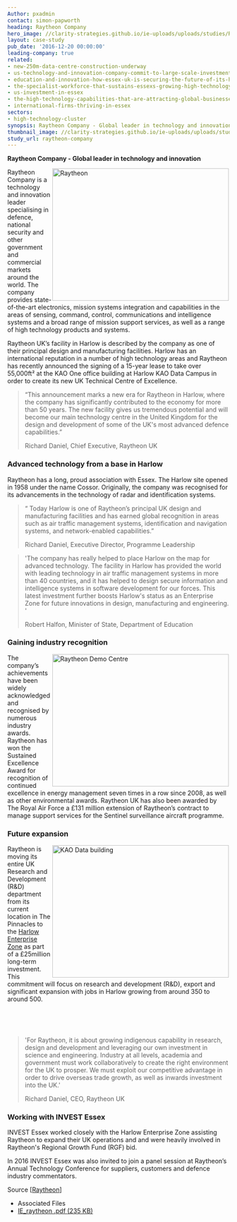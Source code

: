 ```yaml
---
Author: pxadmin
contact: simon-papworth
heading: Raytheon Company
hero_image: //clarity-strategies.github.io/ie-uploads/uploads/studies/Raytheon_banner.jpg
layout: case-study
pub_date: '2016-12-20 00:00:00'
leading-company: true
related:
- new-250m-data-centre-construction-underway
- us-technology-and-innovation-company-commit-to-large-scale-investment-in-es
- education-and-innovation-how-essex-uk-is-securing-the-future-of-its-high-te
- the-specialist-workforce-that-sustains-essexs-growing-high-technology-clust
- us-investment-in-essex
- the-high-technology-capabilities-that-are-attracting-global-businesses-to-e
- international-firms-thriving-in-essex
sectors:
- high-technology-cluster
synopsis: Raytheon Company - Global leader in technology and innovation.
thumbnail_image: //clarity-strategies.github.io/ie-uploads/uploads/studies/DTR_4_553.jpg
study_url: raytheon-company
---
```


<p><strong>Raytheon Company - Global leader in technology and innovation</strong></p><p><img alt='Raytheon ' src='//clarity-strategies.github.io/ie-uploads/uploads/about/DTR_4_400.jpg' style='width: 400px; height: 300px; margin-left: 2px; margin-right: 2px; float: right;'/>Raytheon Company is a technology and innovation leader specialising in defence, national security and other government and commercial markets around the world. The company provides state-of-the-art electronics, mission systems integration and capabilities in the areas of sensing, command, control, communications and intelligence systems and a broad range of mission support services, as well as a range of high technology products and systems.</p><p>Raytheon UK’s facility in Harlow is described by the company as one of their principal design and manufacturing facilities. Harlow has an international reputation in a number of high technology areas and Raytheon has recently announced the signing of a 15-year lease to take over 55,000ft² at the KAO One office building at Harlow KAO Data Campus in order to create its new UK Technical Centre of Excellence.</p><blockquote><p>“This announcement marks a new era for Raytheon in Harlow, where the company has significantly contributed to the economy for more than 50 years. The new facility gives us tremendous potential and will become our main technology centre in the United Kingdom for the design and development of some of the UK's most advanced defence capabilities.”</p><p>Richard Daniel, Chief Executive, Raytheon UK</p></blockquote><h3>Advanced technology from a base in Harlow</h3><p>Raytheon has a long, proud association with Essex. The Harlow site opened in 1958 under the name Cossor. Originally, the company was recognised for its advancements in the technology of radar and identification systems.</p><blockquote><p>“ Today Harlow is one of Raytheon’s principal UK design and manufacturing facilities and has earned global recognition in areas such as air traffic management systems, identification and navigation systems, and network-enabled capabilities.”</p><p>Richard Daniel, Executive Director, Programme Leadership</p></blockquote><blockquote><p>'The company has really helped to place Harlow on the map for advanced technology. The facility in Harlow has provided the world with leading technology in air traffic management systems in more than 40 countries, and it has helped to design secure information and intelligence systems in software development for our forces. This latest investment further boosts Harlow's status as an Enterprise Zone for future innovations in design, manufacturing and engineering. '</p><p>Robert Halfon, Minister of State, Department of Education</p></blockquote><h3>Gaining industry recognition</h3><p><img alt='Raytheon Demo Centre' src='//clarity-strategies.github.io/ie-uploads/uploads/about/Diversity_Image_at_Demo_Center_400.jpg' style='width: 400px; height: 300px; margin-left: 2px; margin-right: 2px; float: right;'/>The company’s achievements have been widely acknowledged and recognised by numerous industry awards. Raytheon has won the Sustained Excellence Award for recognition of continued excellence in energy management seven times in a row since 2008, as well as other environmental awards. Raytheon UK has also been awarded by The Royal Air Force a £131 million extension of Raytheon’s contract to manage support services for the Sentinel surveillance aircraft programme.</p><h3>Future expansion</h3><p><img alt='KAO Data building ' src='//clarity-strategies.github.io/ie-uploads/uploads/about/DSC_6775d_400.jpg' style='width: 400px; height: 300px; margin-left: 2px; margin-right: 2px; float: right;'/>Raytheon is moving its entire UK Research and Development (R&amp;D) department from its current location in The Pinnacles to the <a href='http://investessex.co.uk/studies/place-studies/harlow_enterprise' target='_blank'>Harlow Enterprise Zone</a> as part of a £25million long-term investment. This commitment will focus on research and development (R&amp;D), export and significant expansion with jobs in Harlow growing from around 350 to around 500.</p><p> </p><p> </p><blockquote><p>'For Raytheon, it is about growing indigenous capability in research, design and development and leveraging our own investment in science and engineering. Industry at all levels, academia and government must work collaboratively to create the right environment for the UK to prosper. We must exploit our competitive advantage in order to drive overseas trade growth, as well as inwards investment into the UK.'</p><p>Richard Daniel, CEO, Raytheon UK</p></blockquote><h3>Working with INVEST Essex</h3><p>INVEST Essex worked closely with the Harlow Enterprise Zone assisting Raytheon to expand their UK operations and and were heavily involved in Raytheon's Regional Growth Fund (RGF) bid.</p><p>In 2016 INVEST Essex was also invited to join a panel session at Raytheon’s Annual Technology Conference for suppliers, customers and defence industry commentators.</p><p>Source [<a href='http://www.raytheon.co.uk/' target='_blank'>Raytheon</a>]</p> <ul class='downloadable-files'><li class='header'>Associated Files</li><li><a alt='' class='btn' href='//clarity-strategies.github.io/ie-uploads/uploads/studies/IE_raytheon.pdf' target='_blank'>IE_raytheon .pdf <span>(235 KB)</span></a></li></ul>
